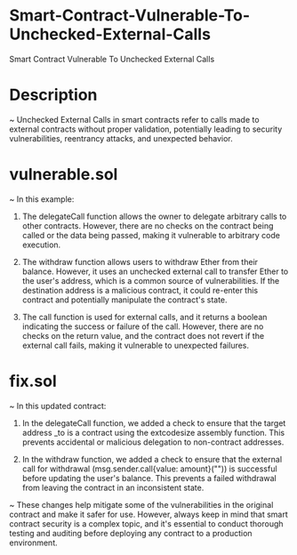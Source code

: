 # Smart-Contract-Vulnerable-To-Unchecked-External-Calls
Smart Contract Vulnerable To Unchecked External Calls

# Description
~ Unchecked External Calls in smart contracts refer to calls made to external contracts without proper validation, potentially leading to security vulnerabilities, reentrancy attacks, and unexpected behavior.

# vulnerable.sol
~ In this example:

1. The delegateCall function allows the owner to delegate arbitrary calls to other contracts. However, there are no checks on the contract being called or the data being passed, making it vulnerable to arbitrary code execution.

2. The withdraw function allows users to withdraw Ether from their balance. However, it uses an unchecked external call to transfer Ether to the user's address, which is a common source of vulnerabilities. If the destination address is a malicious contract, it could re-enter this contract and potentially manipulate the contract's state.

3. The call function is used for external calls, and it returns a boolean indicating the success or failure of the call. However, there are no checks on the return value, and the contract does not revert if the external call fails, making it vulnerable to unexpected failures.

# fix.sol
~ In this updated contract:

1. In the delegateCall function, we added a check to ensure that the target address _to is a contract using the extcodesize assembly function. This prevents accidental or malicious delegation to non-contract addresses.

2. In the withdraw function, we added a check to ensure that the external call for withdrawal (msg.sender.call{value: amount}("")) is successful before updating the user's balance. This prevents a failed withdrawal from leaving the contract in an inconsistent state.

~ These changes help mitigate some of the vulnerabilities in the original contract and make it safer for use. However, always keep in mind that smart contract security is a complex topic, and it's essential to conduct thorough testing and auditing before deploying any contract to a production environment.
